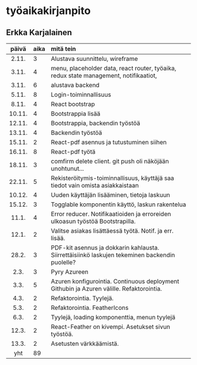# työaikakirjanpito
## Erkka Karjalainen

| päivä | aika | mitä tein  |
| :----:|:-----| :-----|
| 2.11. | 3    | Alustava suunnittelu, wireframe |
| 3.11. | 4    | menu, placeholder data, react router, työaika, redux state management, notifikaatiot, |
| 3.11. | 6    | alustava backend |
| 5.11. | 8    | Login-toiminnallisuus |
| 8.11. | 4    | React bootstrap |
| 10.11.| 4    | Bootstrappia lisää |
| 12.11.| 4    | Bootstrappia, backendin työstöä |
| 13.11.| 4    | Backendin työstöä |
| 15.11.| 2    | React-pdf asennus ja tutustuminen siihen |
| 16.11.| 8    | React-pdf työtä |
| 18.11.| 3    | comfirm delete client. git push oli näköjään unohtunut... |
| 22.11.| 5    | Rekisteröitymis-toiminnallisuus, käyttäjä saa tiedot vain omista asiakkaistaan |
| 10.12.| 4    | Uuden käyttäjän lisääminen, tietoja laskuun |
| 15.12.| 3    | Togglable komponentin käyttö, laskun rakentelua |
| 11.1. | 4    | Error reducer. Notifikaatioiden ja erroreiden ulkoasun työstöä Bootstrapilla. |
| 12.1. | 2    | Valitse asiakas lisättäessä työtä. Notif. ja err. lisää. |
| 28.2. | 3    | PDF-kit asennus ja dokkarin kahlausta. Siirrettäisiinkö laskujen tekeminen backendin puolelle? |
| 2.3.  | 3    | Pyry Azureen |
| 3.3.  | 5    | Azuren konfigurointia. Continuous deployment Githubin ja Azuren välille. Refaktorointia. |
| 4.3.  | 2    | Refaktorointia. Tyylejä. |
| 5.3.  | 2    | Refaktorointia. FeatherIcons |
| 6.3.  | 2    | Tyylejä, loading komponenttia, menun tyylejä |
| 12.3. | 2    | React-Feather on kivempi. Asetukset sivun työstöä. |
| 13.3. | 2    | Asetusten värkkäämistä. |
| yht   | 89   | | 
